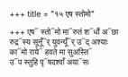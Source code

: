 +++
title = "१५ एष स्तोमो"

+++
एष᳓ स्तो᳓मो मा᳓रुतं श᳓र्धो अ᳓छा  
रुद्र᳓स्य सूनूँ᳓र् युवन्यूँ᳓र् उ᳓द् अश्याः  
का᳓मो राये᳓ हवते मा सुअस्ति᳓  
उ᳓प स्तुहि पृ᳓षदश्वाँ अया᳓सः